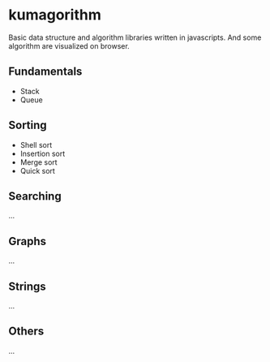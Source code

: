 # kumagorithm

Basic data structure and algorithm libraries written in javascripts.
And some algorithm are visualized on browser.

## Fundamentals
- Stack
- Queue


## Sorting

- Shell sort
- Insertion sort
- Merge sort
- Quick sort

## Searching

...

## Graphs

...

## Strings

...

## Others

...
